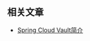 ## 相关文章

+ [Spring Cloud Vault简介](http://tu-yucheng.github.io/springcloud/2023/05/13/spring-cloud-vault.html)